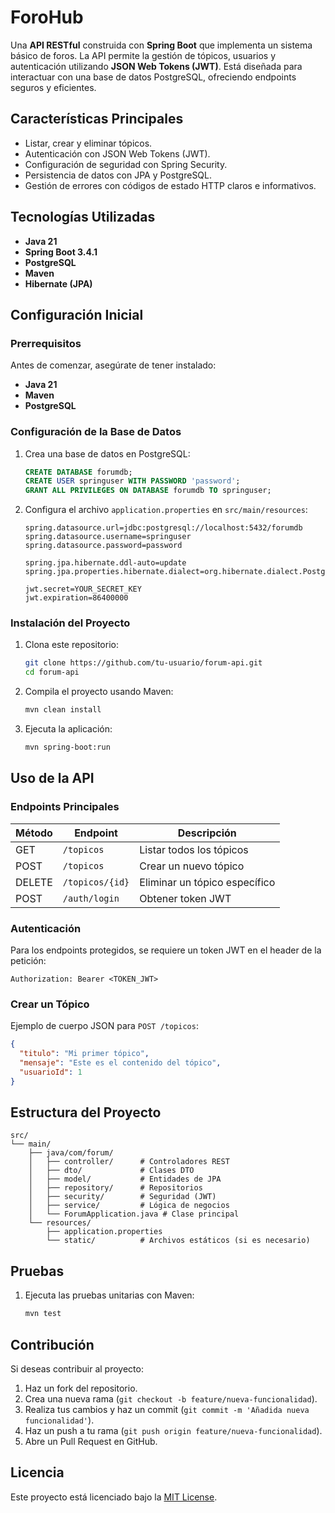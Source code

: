 # ForoHub

Una **API RESTful** construida con **Spring Boot** que implementa un sistema básico de foros. La API permite la gestión de tópicos, usuarios y autenticación utilizando **JSON Web Tokens (JWT)**. Está diseñada para interactuar con una base de datos PostgreSQL, ofreciendo endpoints seguros y eficientes.

## Características Principales

- Listar, crear y eliminar tópicos.
- Autenticación con JSON Web Tokens (JWT).
- Configuración de seguridad con Spring Security.
- Persistencia de datos con JPA y PostgreSQL.
- Gestión de errores con códigos de estado HTTP claros e informativos.

## Tecnologías Utilizadas

- **Java 21**
- **Spring Boot 3.4.1**
- **PostgreSQL**
- **Maven**
- **Hibernate (JPA)**

## Configuración Inicial

### Prerrequisitos

Antes de comenzar, asegúrate de tener instalado:

- **Java 21**
- **Maven**
- **PostgreSQL**

### Configuración de la Base de Datos

1. Crea una base de datos en PostgreSQL:

   ```sql
   CREATE DATABASE forumdb;
   CREATE USER springuser WITH PASSWORD 'password';
   GRANT ALL PRIVILEGES ON DATABASE forumdb TO springuser;
   ```

2. Configura el archivo `application.properties` en `src/main/resources`:

   ```properties
   spring.datasource.url=jdbc:postgresql://localhost:5432/forumdb
   spring.datasource.username=springuser
   spring.datasource.password=password

   spring.jpa.hibernate.ddl-auto=update
   spring.jpa.properties.hibernate.dialect=org.hibernate.dialect.PostgreSQLDialect

   jwt.secret=YOUR_SECRET_KEY
   jwt.expiration=86400000
   ```

### Instalación del Proyecto

1. Clona este repositorio:

   ```bash
   git clone https://github.com/tu-usuario/forum-api.git
   cd forum-api
   ```

2. Compila el proyecto usando Maven:

   ```bash
   mvn clean install
   ```

3. Ejecuta la aplicación:

   ```bash
   mvn spring-boot:run
   ```

## Uso de la API

### Endpoints Principales

| Método | Endpoint          | Descripción                   |
|--------|-------------------|-------------------------------|
| GET    | `/topicos`        | Listar todos los tópicos      |
| POST   | `/topicos`        | Crear un nuevo tópico         |
| DELETE | `/topicos/{id}`   | Eliminar un tópico específico |
| POST   | `/auth/login`     | Obtener token JWT             |

### Autenticación

Para los endpoints protegidos, se requiere un token JWT en el header de la petición:

```
Authorization: Bearer <TOKEN_JWT>
```

### Crear un Tópico

Ejemplo de cuerpo JSON para `POST /topicos`:

```json
{
  "titulo": "Mi primer tópico",
  "mensaje": "Este es el contenido del tópico",
  "usuarioId": 1
}
```

## Estructura del Proyecto

```
src/
└── main/
    ├── java/com/forum/
    │   ├── controller/      # Controladores REST
    │   ├── dto/             # Clases DTO
    │   ├── model/           # Entidades de JPA
    │   ├── repository/      # Repositorios
    │   ├── security/        # Seguridad (JWT)
    │   ├── service/         # Lógica de negocios
    │   └── ForumApplication.java # Clase principal
    └── resources/
        ├── application.properties
        └── static/          # Archivos estáticos (si es necesario)
```

## Pruebas

1. Ejecuta las pruebas unitarias con Maven:

   ```bash
   mvn test
   ```

## Contribución

Si deseas contribuir al proyecto:

1. Haz un fork del repositorio.
2. Crea una nueva rama (`git checkout -b feature/nueva-funcionalidad`).
3. Realiza tus cambios y haz un commit (`git commit -m 'Añadida nueva funcionalidad'`).
4. Haz un push a tu rama (`git push origin feature/nueva-funcionalidad`).
5. Abre un Pull Request en GitHub.

## Licencia

Este proyecto está licenciado bajo la [MIT License](LICENSE).
